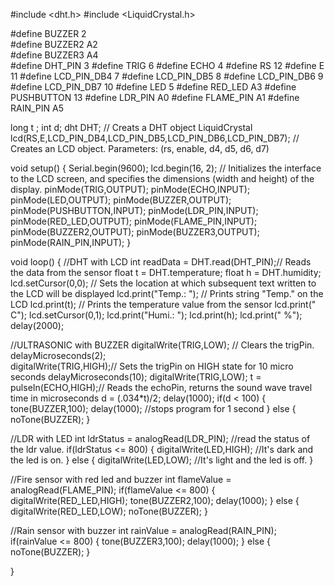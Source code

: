 #include <dht.h>
#include <LiquidCrystal.h>

#define BUZZER  2  
#define BUZZER2  A2    
#define BUZZER3  A4  
#define DHT_PIN  3
#define TRIG 6
#define ECHO 4
#define RS 12
#define E 11
#define LCD_PIN_DB4 7
#define LCD_PIN_DB5 8
#define LCD_PIN_DB6 9
#define LCD_PIN_DB7 10
#define LED 5
#define RED_LED A3
#define PUSHBUTTON  13
#define LDR_PIN A0
#define FLAME_PIN A1
#define RAIN_PIN A5

long t ;
int d;
dht DHT; // Creats a DHT object
LiquidCrystal lcd(RS,E,LCD_PIN_DB4,LCD_PIN_DB5,LCD_PIN_DB6,LCD_PIN_DB7);  // Creates an LCD object. Parameters: (rs, enable, d4, d5, d6, d7)

void setup() {
    Serial.begin(9600);
    lcd.begin(16, 2); // Initializes the interface to the LCD screen, and specifies the dimensions (width and height) of the display.
    pinMode(TRIG,OUTPUT);
    pinMode(ECHO,INPUT);
    pinMode(LED,OUTPUT);
    pinMode(BUZZER,OUTPUT);
    pinMode(PUSHBUTTON,INPUT);
    pinMode(LDR_PIN,INPUT);
    pinMode(RED_LED,OUTPUT);
    pinMode(FLAME_PIN,INPUT);
    pinMode(BUZZER2,OUTPUT);
    pinMode(BUZZER3,OUTPUT);
    pinMode(RAIN_PIN,INPUT);
}

void loop() {
  //DHT with LCD
  int readData = DHT.read(DHT_PIN);// Reads the data from the sensor
  float t = DHT.temperature;
  float h = DHT.humidity;
  lcd.setCursor(0,0);   // Sets the location at which subsequent text written to the LCD will be displayed
  lcd.print("Temp.: "); // Prints string "Temp." on the LCD
  lcd.print(t); // Prints the temperature value from the sensor
  lcd.print(" C");
  lcd.setCursor(0,1);
  lcd.print("Humi.: ");
  lcd.print(h);
  lcd.print(" %");
  delay(2000);

  //ULTRASONIC with BUZZER
  digitalWrite(TRIG,LOW); // Clears the trigPin.
  delayMicroseconds(2);  
  digitalWrite(TRIG,HIGH);// Sets the trigPin on HIGH state for 10 micro seconds
  delayMicroseconds(10);
  digitalWrite(TRIG,LOW); 
  t = pulseIn(ECHO,HIGH);// Reads the echoPin, returns the sound wave travel time in microseconds
  d = (.034*t)/2;
  delay(1000);
  if(d < 100)
  {
    tone(BUZZER,100);
    delay(1000); //stops program for 1 second
  }
  else
  {
    noTone(BUZZER);
  }
 
  //LDR with LED
  int ldrStatus = analogRead(LDR_PIN); //read the status of the ldr value.
  if(ldrStatus <= 800)
  {
    digitalWrite(LED,HIGH); //It's dark and the led is on.
  }
  else
  {
    digitalWrite(LED,LOW); //It's light and the led is off.
  }

  //Fire sensor with red led and buzzer
  int flameValue = analogRead(FLAME_PIN);
  if(flameValue <= 800)
  {
    digitalWrite(RED_LED,HIGH); 
    tone(BUZZER2,100);
    delay(1000); 
  }
  else
  {
    digitalWrite(RED_LED,LOW);
    noTone(BUZZER);
  }

  //Rain sensor with buzzer
  int rainValue = analogRead(RAIN_PIN);
  if(rainValue <= 800)
  { 
    tone(BUZZER3,100);
    delay(1000); 
  }
  else
  {
    noTone(BUZZER);
  }

}
